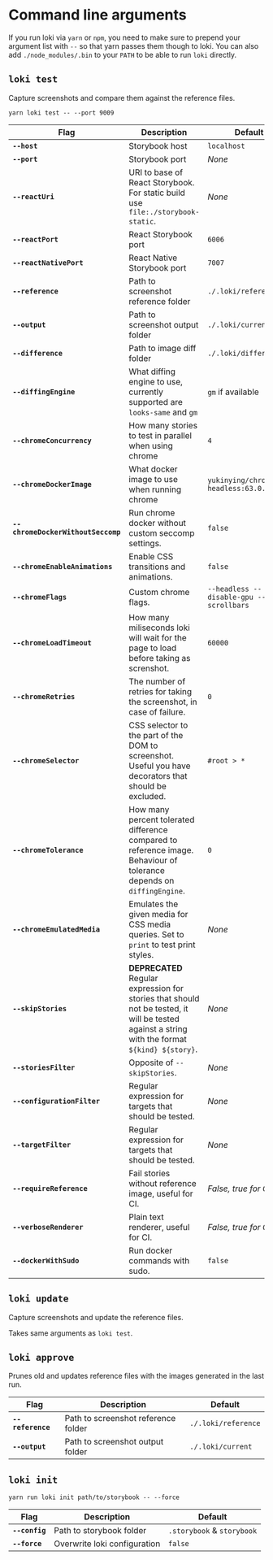 # Command line arguments

If you run loki via `yarn` or `npm`, you need to make sure to prepend your argument list with `--` so that yarn passes them though to loki. You can also add `./node_modules/.bin` to your `PATH` to be able to run `loki` directly.

## `loki test`

Capture screenshots and compare them against the reference files.

```
yarn loki test -- --port 9009
```

| Flag                               | Description                                                                                                                                     | Default                                      |
| ---------------------------------- | ----------------------------------------------------------------------------------------------------------------------------------------------- | -------------------------------------------- |
| **`--host`**                       | Storybook host                                                                                                                                  | `localhost`                                  |
| **`--port`**                       | Storybook port                                                                                                                                  | _None_                                       |
| **`--reactUri`**                   | URI to base of React Storybook. For static build use `file:./storybook-static`.                                                                 | _None_                                       |
| **`--reactPort`**                  | React Storybook port                                                                                                                            | `6006`                                       |
| **`--reactNativePort`**            | React Native Storybook port                                                                                                                     | `7007`                                       |
| **`--reference`**                  | Path to screenshot reference folder                                                                                                             | `./.loki/reference`                          |
| **`--output`**                     | Path to screenshot output folder                                                                                                                | `./.loki/current`                            |
| **`--difference`**                 | Path to image diff folder                                                                                                                       | `./.loki/difference`                         |
| **`--diffingEngine`**              | What diffing engine to use, currently supported are `looks-same` and `gm`                                                                       | `gm` if available                            |
| **`--chromeConcurrency`**          | How many stories to test in parallel when using chrome                                                                                          | `4`                                          |
| **`--chromeDockerImage`**          | What docker image to use when running chrome                                                                                                    | `yukinying/chrome-headless:63.0.3230.2`      |
| **`--chromeDockerWithoutSeccomp`** | Run chrome docker without custom seccomp settings.                                                                                              | `false`                                      |
| **`--chromeEnableAnimations`**     | Enable CSS transitions and animations.                                                                                                          | `false`                                      |
| **`--chromeFlags`**                | Custom chrome flags.                                                                                                                            | `--headless --disable-gpu --hide-scrollbars` |
| **`--chromeLoadTimeout`**          | How many miliseconds loki will wait for the page to load before taking as screnshot.                                                            | `60000`                                      |
| **`--chromeRetries`**              | The number of retries for taking the screenshot, in case of failure.                                                                            | `0`                                          |
| **`--chromeSelector`**             | CSS selector to the part of the DOM to screenshot. Useful you have decorators that should be excluded.                                          | `#root > *`                                  |
| **`--chromeTolerance`**            | How many percent tolerated difference compared to reference image. Behaviour of tolerance depends on `diffingEngine`.                           | `0`                                          |
| **`--chromeEmulatedMedia`**        | Emulates the given media for CSS media queries. Set to `print` to test print styles.                                                            | _None_                                       |
| **`--skipStories`**                | **DEPRECATED** Regular expression for stories that should not be tested, it will be tested against a string with the format `${kind} ${story}`. | _None_                                       |
| **`--storiesFilter`**              | Opposite of `--skipStories`.                                                                                                                    | _None_                                       |
| **`--configurationFilter`**        | Regular expression for targets that should be tested.                                                                                           | _None_                                       |
| **`--targetFilter`**               | Regular expression for targets that should be tested.                                                                                           | _None_                                       |
| **`--requireReference`**           | Fail stories without reference image, useful for CI.                                                                                            | _False, true for CI_                         |
| **`--verboseRenderer`**            | Plain text renderer, useful for CI.                                                                                                             | _False, true for CI_                         |
| **`--dockerWithSudo`**             | Run docker commands with sudo.                                                                                                                  | `false`                                      |

## `loki update`

Capture screenshots and update the reference files.

Takes same arguments as `loki test`.

## `loki approve`

Prunes old and updates reference files with the images generated in the last run.

| Flag              | Description                         | Default             |
| ----------------- | ----------------------------------- | ------------------- |
| **`--reference`** | Path to screenshot reference folder | `./.loki/reference` |
| **`--output`**    | Path to screenshot output folder    | `./.loki/current`   |

## `loki init`

```
yarn run loki init path/to/storybook -- --force
```

| Flag           | Description                  | Default                    |
| -------------- | ---------------------------- | -------------------------- |
| **`--config`** | Path to storybook folder     | `.storybook` & `storybook` |
| **`--force`**  | Overwrite loki configuration | `false`                    |
